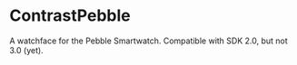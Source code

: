 # ContrastPebble
A watchface for the Pebble Smartwatch. Compatible with SDK 2.0, but not 3.0 (yet).

